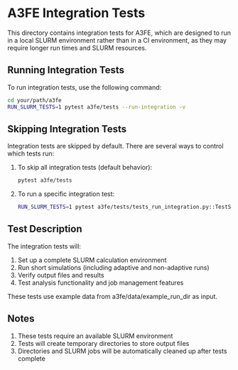 # A3FE Integration Tests

This directory contains integration tests for A3FE, which are designed to run in a local SLURM environment rather than in a CI environment, as they may require longer run times and SLURM resources.

## Running Integration Tests

To run integration tests, use the following command:

```bash
cd your/path/a3fe
RUN_SLURM_TESTS=1 pytest a3fe/tests --run-integration -v
```

## Skipping Integration Tests

Integration tests are skipped by default. There are several ways to control which tests run:

1. To skip all integration tests (default behavior):
   ```bash
   pytest a3fe/tests
   ```

2. To run a specific integration test:
   ```bash
   RUN_SLURM_TESTS=1 pytest a3fe/tests/tests_run_integration.py::TestSlurmIntegration::test_slurm_calculation_setup -v
   ```

## Test Description
The integration tests will:

1. Set up a complete SLURM calculation environment
2. Run short simulations (including adaptive and non-adaptive runs)
3. Verify output files and results
4. Test analysis functionality and job management features

These tests use example data from a3fe/data/example_run_dir as input.

## Notes
1. These tests require an available SLURM environment
2. Tests will create temporary directories to store output files
3. Directories and SLURM jobs will be automatically cleaned up after tests complete